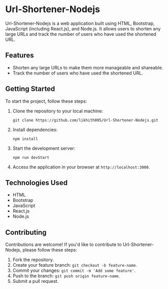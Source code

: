 # Url-Shortener-Nodejs

Url-Shortener-Nodejs is a web application built using HTML, Bootstrap, JavaScript (including React.js), and Node.js. It allows users to shorten any large URLs and track the number of users who have used the shortened URL.

## Features

- Shorten any large URLs to make them more manageable and shareable.
- Track the number of users who have used the shortened URL.

## Getting Started

To start the project, follow these steps:

1. Clone the repository to your local machine:

    ```
    git clone https://github.com/likhith005/Url-Shortener-Nodejs.git
    ```

2. Install dependencies:

    ```
    npm install
    ```

3. Start the development server:

    ```
    npm run devStart
    ```

4. Access the application in your browser at `http://localhost:3000`.

## Technologies Used

- HTML
- Bootstrap
- JavaScript
- React.js
- Node.js

## Contributing

Contributions are welcome! If you'd like to contribute to Url-Shortener-Nodejs, please follow these steps:

1. Fork the repository.
2. Create your feature branch: `git checkout -b feature-name`.
3. Commit your changes: `git commit -m 'Add some feature'`.
4. Push to the branch: `git push origin feature-name`.
5. Submit a pull request.
